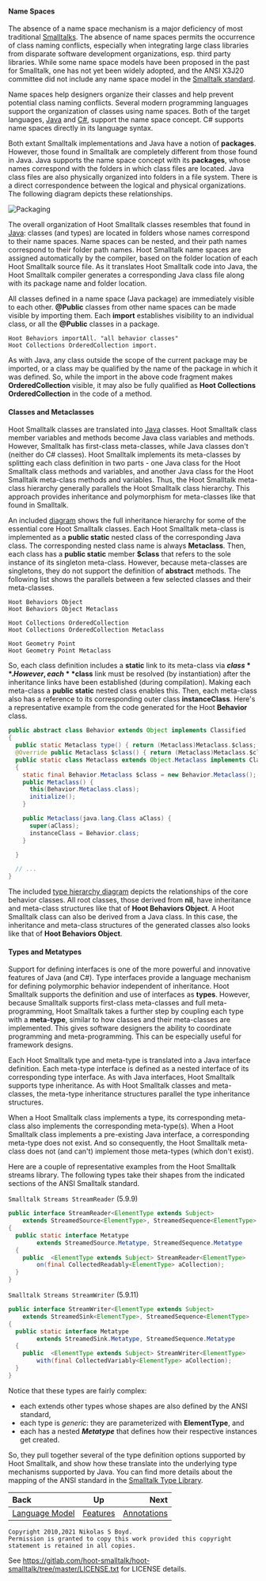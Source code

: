 #### Name Spaces ####

The absence of a name space mechanism is a major deficiency of most traditional [Smalltalks][smalltalk].
The absence of name spaces permits the occurrence of class naming conflicts, especially when integrating large
class libraries from disparate software development organizations, esp. third party libraries.
While some name space models have been proposed in the past for Smalltalk, one has not yet been widely adopted,
and the ANSI X3J20 committee did not include any name space model in the [Smalltalk standard][st-ansi].

Name spaces help designers organize their classes and help prevent potential class naming conflicts.
Several modern programming languages support the organization of classes using name spaces.
Both of the target languages, [Java][java] and [C#][csharp], support the name space concept.
C# supports name spaces directly in its language syntax.

Both extant Smalltalk implementations and Java have a notion of **packages**.
However, those found in Smalltalk are completely different from those found in Java.
Java supports the name space concept with its **packages**, whose names correspond with the folders in which
class files are located.
Java class files are also physically organized into folders in a file system.
There is a direct correspondence between the logical and physical organizations.
The following diagram depicts these relationships.

![Packaging][packages]

The overall organization of Hoot Smalltalk classes resembles that found in [Java][java]: classes (and types)
are located in folders whose names correspond to their name spaces.
Name spaces can be nested, and their path names correspond to their folder path names.
Hoot Smalltalk name spaces are assigned automatically by the compiler, based on the folder
location of each Hoot Smalltalk source file.
As it translates Hoot Smalltalk code into Java, the Hoot Smalltalk compiler generates a corresponding Java
class file along with its package name and folder location.

All classes defined in a name space (Java package) are immediately visible to each other.
**@Public** classes from other name spaces can be made visible by importing them.
Each **import** establishes visibility to an individual class, or all the **@Public** classes in a package.

```smalltalk
Hoot Behaviors importAll. "all behavior classes"
Hoot Collections OrderedCollection import.
```

As with Java, any class outside the scope of the current package may be imported,
or a class may be qualified by the name of the package in which it was defined.
So, while the import in the above code fragment makes **OrderedCollection** visible,
it may also be fully qualified as **Hoot Collections OrderedCollection** in the code of a method.

#### Classes and Metaclasses ####

Hoot Smalltalk classes are translated into [Java][java] classes.
Hoot Smalltalk class member variables and methods become Java class variables and methods.
However, Smalltalk has first-class meta-classes, while Java classes don't (neither do C# classes).
Hoot Smalltalk implements its meta-classes by splitting each class definition in two parts -
one Java class for the Hoot Smalltalk class methods and variables, and another Java class for the
Hoot Smalltalk meta-class methods and variables.
Thus, the Hoot Smalltalk meta-class hierarchy generally parallels the Hoot Smalltalk class hierarchy.
This approach provides inheritance and polymorphism for meta-classes like that found in Smalltalk.

An included [diagram](hierarchy.md#type-hierarchy-diagram) shows the full inheritance hierarchy for some of the
essential core Hoot Smalltalk classes.
Each Hoot Smalltalk meta-class is implemented as a **public static** nested class of the corresponding Java class.
The corresponding nested class name is always **Metaclass**.
Then, each class has a **public static** member **$class** that refers to the sole instance of its singleton meta-class.
However, because meta-classes are singletons, they do not support the definition of **abstract** methods.
The following list shows the parallels between a few selected classes and their meta-classes.

```
Hoot Behaviors Object
Hoot Behaviors Object Metaclass

Hoot Collections OrderedCollection
Hoot Collections OrderedCollection Metaclass

Hoot Geometry Point
Hoot Geometry Point Metaclass
```

So, each class definition includes a **static** link to its meta-class via **$class**.
However, each **$class** link must be resolved (by instantiation) after the inheritance links
have been established (during compilation).
Making each meta-class a **public static** nested class enables this.
Then, each meta-class also has a reference to its corresponding outer class **instanceClass**.
Here's a representative example from the code generated for the Hoot **Behavior** class.

```java
public abstract class Behavior extends Object implements Classified
{
  public static Metaclass type() { return (Metaclass)Metaclass.$class; }
  @Override public Metaclass $class() { return (Metaclass)Metaclass.$class; }
  public static class Metaclass extends Object.Metaclass implements Classified.Metatype
  {
    static final Behavior.Metaclass $class = new Behavior.Metaclass();
    public Metaclass() {
      this(Behavior.Metaclass.class);
      initialize();
    }

    public Metaclass(java.lang.Class aClass) {
      super(aClass);
      instanceClass = Behavior.class;
    }

  }

  // ...
}

```


The included [type hierarchy diagram](hierarchy.md#type-hierarchy-diagram) depicts the
relationships of the core behavior classes.
All root classes, those derived from **nil**, have inheritance and meta-class structures
like that of **Hoot Behaviors Object**.
A Hoot Smalltalk class can also be derived from a Java class.
In this case, the inheritance and meta-class structures of the generated classes also looks
like that of **Hoot Behaviors Object**.

#### Types and Metatypes ####

Support for defining interfaces is one of the more powerful and innovative features of Java (and C#).
Type interfaces provide a language mechanism for defining polymorphic behavior independent of inheritance.
Hoot Smalltalk supports the definition and use of interfaces as **types**.
However, because Smalltalk supports first-class meta-classes and full meta-programming,
Hoot Smalltalk takes a further step by coupling each type with a **meta-type**, similar to how classes and
their meta-classes are implemented.
This gives software designers the ability to coordinate programming and meta-programming.
This can be especially useful for framework designs.

Each Hoot Smalltalk type and meta-type is translated into a Java interface definition.
Each meta-type interface is defined as a nested interface of its corresponding type interface.
As with Java interfaces, Hoot Smalltalk supports type inheritance.
As with Hoot Smalltalk classes and meta-classes, the meta-type inheritance structures parallel the type inheritance structures.

When a Hoot Smalltalk class implements a type, its corresponding meta-class also implements the corresponding meta-type(s).
When a Hoot Smalltalk class implements a pre-existing Java interface, a corresponding meta-type does not exist.
And so consequently, the Hoot Smalltalk meta-class does not (and can't) implement those meta-types (which don't exist).

Here are a couple of representative examples from the Hoot Smalltalk streams library.
The following types take their shapes from the indicated sections of the ANSI Smalltalk standard.

`Smalltalk Streams StreamReader` (5.9.9)
```java
public interface StreamReader<ElementType extends Subject>
    extends StreamedSource<ElementType>, StreamedSequence<ElementType>
{
  public static interface Metatype
        extends StreamedSource.Metatype, StreamedSequence.Metatype
  {
    public  <ElementType extends Subject> StreamReader<ElementType>
        on(final CollectedReadably<ElementType> aCollection);
  }
}
```

`Smalltalk Streams StreamWriter` (5.9.11)
```java
public interface StreamWriter<ElementType extends Subject>
    extends StreamedSink<ElementType>, StreamedSequence<ElementType>
{
  public static interface Metatype
        extends StreamedSink.Metatype, StreamedSequence.Metatype
  {
    public  <ElementType extends Subject> StreamWriter<ElementType>
        with(final CollectedVariably<ElementType> aCollection);
  }
}
```

Notice that these types are fairly complex:

* each extends other types whose shapes are also defined by the ANSI standard,
* each type is _generic_: they are parameterized with **ElementType**, and
* each has a nested _**Metatype**_ that defines how their respective instances get created.

So, they pull together several of the type definition options supported by Hoot Smalltalk, and show how these translate
into the underlying type mechanisms supported by Java.
You can find more details about the mapping of the ANSI standard in the
[Smalltalk Type Library](../code-smalltalk#smalltalk-type-library).


| **Back** | **Up** | **Next** |
|:---------|:------:|---------:|
| [Language Model](model.md#language-model) | [Features](../#features) | [Annotations](notes.md#annotations) |


```
Copyright 2010,2021 Nikolas S Boyd.
Permission is granted to copy this work provided this copyright statement is retained in all copies.
```
See https://gitlab.com/hoot-smalltalk/hoot-smalltalk/tree/master/LICENSE.txt for LICENSE details.


[smalltalk]: https://en.wikipedia.org/wiki/Smalltalk "Smalltalk"
[images]: https://en.wikipedia.org/wiki/Smalltalk#Image-based_persistence "Image Persistence"
[java]: https://en.wikipedia.org/wiki/Java_%28programming_language%29 "Java"
[csharp]: https://en.wikipedia.org/wiki/C_Sharp_%28programming_language%29 "C#"
[antlr]: https://www.antlr.org/ "ANTLR"
[st]: https://www.stringtemplate.org/ "StringTemplate"
[git]: https://git-scm.com/ "Git"
[github]: https://github.com/ "GitHub"
[nexus]: https://www.sonatype.com/nexus "Sonatype Nexus"
[generics]: https://en.wikipedia.org/wiki/Parametric_polymorphism "Generic Types"

[hoot-ansi]: ANSI-X3J20-1.9.pdf
[squeak-ansi]: https://wiki.squeak.org/squeak/172
[st-ansi]: https://web.archive.org/web/20060216073334/http://www.smalltalk.org/versions/ANSIStandardSmalltalk.html
[type-diagram]: https://gitlab.com/hoot-smalltalk/hoot-smalltalk/raw/master/hoot-design/behaviors.svg "Metaclasses"
[packages]: https://gitlab.com/hoot-smalltalk/hoot-smalltalk/raw/master/hoot-design/packages.svg "Packaging"
